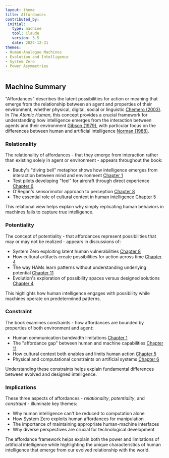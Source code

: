```yaml
---
layout: theme
title: Affordances
contributed_by:
 initial:
   type: machine
   tool: Claude
   version: 3.5
   date: 2024-12-31
themes:
- Human-Analogue Machines
- Evolution and Intelligence
- System Zero
- Power Asymmetries
---
```


<div class="machine-commentary" markdown=1>

## Machine Summary

"Affordances" describes the latent possibilities for action or meaning that emerge from the relationship between an agent and properties of their environment, whether physical, digital, social or linguistic [Chemero (2003)](/bibliography/an-outline-theory-of-affordances). In *The Atomic Human*, this concept provides a crucial framework for understanding how intelligence emerges from the interaction between agents and their environment [Gibson (1979)](/bibliography/the-ecological-approach-to-visual-perception), with particular focus on the differences between human and artificial intelligence [Norman (1988)](/bibliography/the-psychology-of-everyday-things).

### Relationality

The relationality of affordances - that they emerge from interaction rather than existing solely in agent or environment - appears throughout the book:
- Bauby's "diving bell" metaphor shows how intelligence emerges from interaction between mind and environment [Chapter 1](/chapters/01-gods-and-robots)
- Test pilots developing "feel" for aircraft through direct experience [Chapter 6](/chapters/06-the-gremlin-of-uncertainty)
- O'Regan's sensorimotor approach to perception [Chapter 8](/chapters/08-system-zero)
- The essential role of cultural context in human intelligence [Chapter 5](/chapters/05-enlightenment)

This relational view helps explain why simply replicating human behaviors in machines fails to capture true intelligence.

### Potentiality 

The concept of potentiality - that affordances represent possibilities that may or may not be realized - appears in discussions of:
- System Zero exploiting latent human vulnerabilities [Chapter 8](/chapters/08-system-zero)
- How cultural artifacts create possibilities for action across time [Chapter 4](/chapters/04-persistence)
- The way HAMs learn patterns without understanding underlying potential [Chapter 11](/chapters/11-human-analogue-machines)
- Evolution's exploration of possibility spaces versus designed solutions [Chapter 4](/chapters/04-persistence)

This highlights how human intelligence engages with possibility while machines operate on predetermined patterns.

### Constraint

The book examines constraints - how affordances are bounded by properties of both environment and agent:
- Human communication bandwidth limitations [Chapter 1](/chapters/01-gods-and-robots)
- The "affordance gap" between human and machine capabilities [Chapter 11](/chapters/11-human-analogue-machines)
- How cultural context both enables and limits human action [Chapter 5](/chapters/05-enlightenment)
- Physical and computational constraints on artificial systems [Chapter 6](/chapters/06-the-gremlin-of-uncertainty)

Understanding these constraints helps explain fundamental differences between evolved and designed intelligence.

### Implications

These three aspects of affordances - *relationality*, *potentiality*, and *constraint* - illuminate key themes:
- Why human intelligence can't be reduced to computation alone
- How System Zero exploits human affordances for manipulation 
- The importance of maintaining appropriate human-machine interfaces
- Why diverse perspectives are crucial for technological development

The affordance framework helps explain both the power and limitations of artificial intelligence while highlighting the unique characteristics of human intelligence that emerge from our evolved relationship with the world.

</div>
